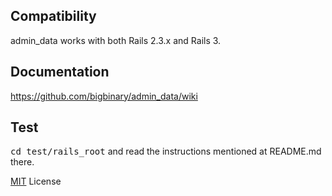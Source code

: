 ## Compatibility

admin_data works with both Rails 2.3.x and Rails 3. 

## Documentation

https://github.com/bigbinary/admin_data/wiki


## Test

<tt>cd test/rails_root</tt> and read the instructions mentioned at README.md there.



[MIT](http://github.com/jquery/jquery/blob/master/MIT-LICENSE.txt) License
